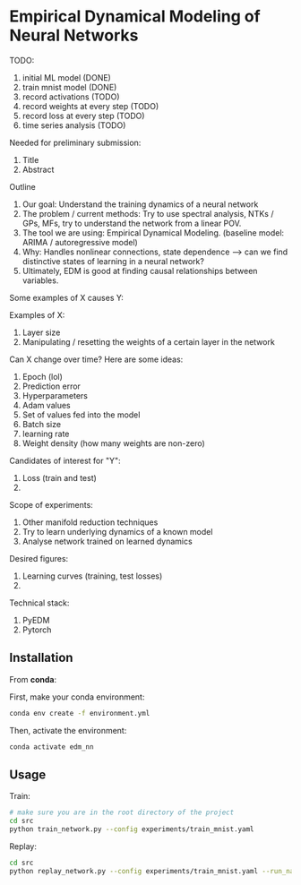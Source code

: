 # Empirical Dynamical Modeling of Neural Networks

TODO:

1. initial ML model (DONE)
2. train mnist model (DONE)
3. record activations (TODO)
4. record weights at every step (TODO)
5. record loss at every step (TODO)
6. time series analysis (TODO)

Needed for preliminary submission:

1. Title
2. Abstract

Outline

1. Our goal: Understand the training dynamics of a neural network
2. The problem / current methods: Try to use spectral analysis, NTKs / GPs, MFs, try to understand the network from a
   linear POV.
3. The tool we are using: Empirical Dynamical Modeling. (baseline model: ARIMA / autoregressive model)
4. Why: Handles nonlinear connections, state dependence --> can we find distinctive states of learning in a neural
   network?
5. Ultimately, EDM is good at finding causal relationships between variables.

Some examples of X causes Y:

Examples of X:

1. Layer size
2. Manipulating / resetting the weights of a certain layer in the network

Can X change over time? Here are some ideas:

1. Epoch (lol)
2. Prediction error
3. Hyperparameters
4. Adam values
5. Set of values fed into the model
6. Batch size
7. learning rate
8. Weight density (how many weights are non-zero)

Candidates of interest for "Y":

1. Loss (train and test)
2.

Scope of experiments:

1. Other manifold reduction techniques
2. Try to learn underlying dynamics of a known model
3. Analyse network trained on learned dynamics

Desired figures:

1. Learning curves (training, test losses)
2.

Technical stack:

1. PyEDM
2. Pytorch

## Installation

From **conda**:

First, make your conda environment:

```bash
conda env create -f environment.yml
```

Then, activate the environment:

```bash
conda activate edm_nn
```

## Usage

Train:

```bash
# make sure you are in the root directory of the project
cd src
python train_network.py --config experiments/train_mnist.yaml
```

Replay:

```bash
cd src
python replay_network.py --config experiments/train_mnist.yaml --run_name mnist_mlp_20230531-201430
```